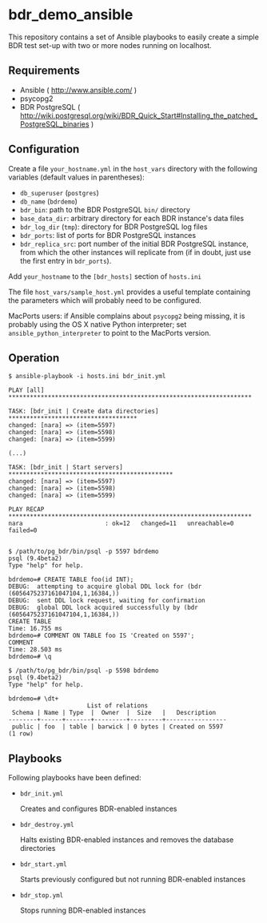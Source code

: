 bdr_demo_ansible
================

This repository contains a set of Ansible playbooks to easily
create a simple BDR test set-up with two or more nodes running
on localhost.


Requirements
------------

- Ansible ( http://www.ansible.com/ )
- psycopg2
- BDR PostgreSQL ( http://wiki.postgresql.org/wiki/BDR_Quick_Start#Installing_the_patched_PostgreSQL_binaries )


Configuration
-------------

Create a file `your_hostname.yml` in the `host_vars` directory
with the following variables (default values in parentheses):

- `db_superuser` (`postgres`)
- `db_name` (`bdrdemo`)
- `bdr_bin`: path to the BDR PostgreSQL `bin/` directory
- `base_data_dir`: arbitrary directory for each BDR instance's data files
- `bdr_log_dir` (`tmp`): directory for BDR PostgreSQL log files
- `bdr_ports`: list of ports for BDR PostgreSQL instances
- `bdr_replica_src`: port number of the initial BDR PostgreSQL instance,
  from which the other instances will replicate from (if in doubt, just
  use the first entry in `bdr_ports`).

Add `your_hostname` to the `[bdr_hosts]` section of `hosts.ini`

The file `host_vars/sample_host.yml` provides a useful template containing the
parameters which will probably need to be configured.

MacPorts users: if Ansible complains about `psycopg2` being missing, it is
probably using the OS X native Python interpreter; set `ansible_python_interpreter`
to point to the MacPorts version.

Operation
---------

    $ ansible-playbook -i hosts.ini bdr_init.yml

    PLAY [all] ********************************************************************

    TASK: [bdr_init | Create data directories] ************************************
    changed: [nara] => (item=5597)
    changed: [nara] => (item=5598)
    changed: [nara] => (item=5599)

    (...)

    TASK: [bdr_init | Start servers] **********************************************
    changed: [nara] => (item=5597)
    changed: [nara] => (item=5598)
    changed: [nara] => (item=5599)

    PLAY RECAP ********************************************************************
    nara                       : ok=12   changed=11   unreachable=0    failed=0


    $ /path/to/pg_bdr/bin/psql -p 5597 bdrdemo
    psql (9.4beta2)
    Type "help" for help.

    bdrdemo=# CREATE TABLE foo(id INT);
    DEBUG:  attempting to acquire global DDL lock for (bdr (6056475237161047104,1,16384,))
    DEBUG:  sent DDL lock request, waiting for confirmation
    DEBUG:  global DDL lock acquired successfully by (bdr (6056475237161047104,1,16384,))
    CREATE TABLE
    Time: 16.755 ms
    bdrdemo=# COMMENT ON TABLE foo IS 'Created on 5597';
    COMMENT
    Time: 28.503 ms
    bdrdemo=# \q

    $ /path/to/pg_bdr/bin/psql -p 5598 bdrdemo
    psql (9.4beta2)
    Type "help" for help.

    bdrdemo=# \dt+
                          List of relations
     Schema | Name | Type  |  Owner  |  Size   |   Description
    --------+------+-------+---------+---------+-----------------
     public | foo  | table | barwick | 0 bytes | Created on 5597
    (1 row)



Playbooks
---------

Following playbooks have been defined:

- `bdr_init.yml`

  Creates and configures BDR-enabled instances

- `bdr_destroy.yml`

  Halts existing BDR-enabled instances and removes the database
  directories

- `bdr_start.yml`

  Starts previously configured but not running BDR-enabled instances

- `bdr_stop.yml`

  Stops running BDR-enabled instances